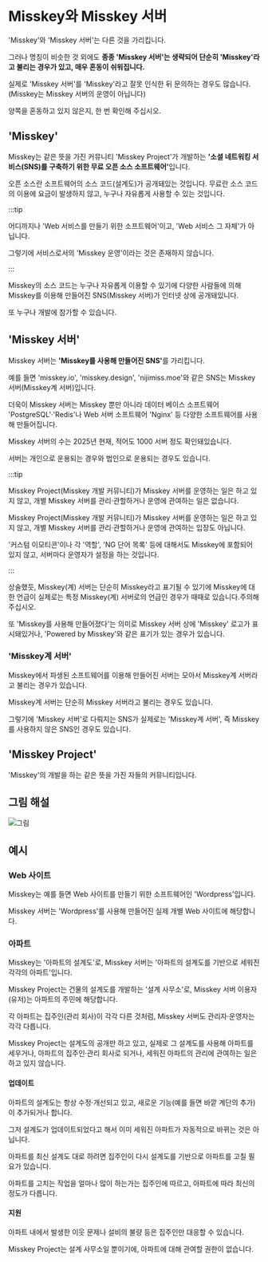 # Misskey와 Misskey 서버

'Misskey'와 'Misskey 서버'는 다른 것을 가리킵니다.

그러나 명칭이 비슷한 것 외에도 <b>종종 'Misskey 서버'는 생략되어 단순히 'Misskey'라고 불리는 경우가 있고, 매우 혼동이 쉬워집니다.</b>

실제로 'Misskey 서버'를 'Misskey'라고 잘못 인식한 뒤 문의하는 경우도 많습니다.
(Misskey는 Misskey 서버의 운영이 아닙니다)

양쪽을 혼동하고 있지 않은지, 한 번 확인해 주십시오.

## 'Misskey'

Misskey는 같은 뜻을 가진 커뮤니티 'Misskey Project'가 개발하는 <b>'소셜 네트워킹 서비스(SNS)를 구축하기 위한 무료 오픈 소스 소프트웨어'</b>입니다.

오픈 소스란 소프트웨어의 소스 코드(설계도)가 공개돼있는 것입니다.
무료란 소스 코드의 이용에 요금이 발생하지 않고, 누구나 자유롭게 사용할 수 있는 것입니다.

:::tip

어디까지나 'Web 서비스를 만들기 위한 소프트웨어'이고, 'Web 서비스 그 자체'가 아닙니다.

그렇기에 서비스로서의 'Misskey 운영'이라는 것은 존재하지 않습니다.

:::

Misskey의 소스 코드는 누구나 자유롭게 이용할 수 있기에 다양한 사람들에 의해 Misskey를 이용해 만들어진 SNS(Misskey 서버)가 인터넷 상에 공개돼있니다.

또 누구나 개발에 참가할 수 있습니다.

## 'Misskey 서버'

Misskey 서버는 <b>'Misskey를 사용해 만들어진 SNS'</b>를 가리킵니다.

예를 들면 'misskey.io', 'misskey.design', 'nijimiss.moe'와 같은 SNS는 Misskey 서버(Misskey계 서버)입니다.

더욱이 Misskey 서버는 Misskey 뿐만 아니라 데이터 베이스 소프트웨어 'PostgreSQL'·'Redis'나 Web 서버 소프트웨어 'Nginx' 등 다양한 소프트웨어를 사용해 만들어집니다.

Misskey 서버의 수는 2025년 현재, 적어도 1000 서버 정도 확인돼있습니다.

서버는 개인으로 운용되는 경우와 법인으로 운용되는 경우도 있습니다.

:::tip

Misskey Project(Misskey 개발 커뮤니티)가 Misskey 서버를 운영하는 일은 하고 있지 않고, 개별 Misskey 서버를 관리·관할하거나 운영에 관여하는 일은 없습니다.

Misskey Project(Misskey 개발 커뮤니티)가 Misskey 서버를 운영하는 일은 하고 있지 않고, 개별 Misskey 서버를 관리·관할하거나 운영에 관여하는 입장도 아닙니다.

'커스텀 이모티콘'이나 각 '역할', 'NG 단어 목록' 등에 대해서도 Misskey에 포함되어 있지 않고, 서버마다 운영자가 설정을 하는 것입니다.

:::

상술했듯, Misskey(계) 서버는 단순히 Misskey라고 표기될 수 있기에 Misskey에 대한 언급이 실제로는 특정 Misskey(계) 서버로의 언급인 경우가 때때로 있습니다.주의해 주십시오.

또 'Misskey를 사용해 만들어졌다'는 의미로 Misskey 서버 상에 'Misskey' 로고가 표시돼있거나, 'Powered by Misskey'와 같은 표기가 있는 경우가 있습니다.

### 'Misskey계 서버'

Misskey에서 파생된 소프트웨어를 이용해 만들어진 서버는 모아서 Misskey계 서버라고 불리는 경우가 있습니다.

Misskey계 서버는 단순히 Misskey 서버라고 불리는 경우도 있습니다.

그렇기에 'Misskey 서버'로 다뤄지는 SNS가 실제로는 'Misskey계 서버', 즉 Misskey를 사용하지 않은 SNS인 경우도 있습니다.

## 'Misskey Project'

'Misskey'의 개발을 하는 같은 뜻을 가진 자들의 커뮤니티입니다.

## 그림 해설

![그림](/img/docs/misskey-and-misskey-servers.ja-jp.png)

## 예시

### Web 사이트

Misskey는 예를 들면 Web 사이트를 만들기 위한 소프트웨어인 'Wordpress'입니다.

Misskey 서버는 'Wordpress'를 사용해 만들어진 실제 개별 Web 사이트에 해당합니다.

### 아파트

Misskey는 '아파트의 설계도'로, Misskey 서버는 '아파트의 설계도를 기반으로 세워진 각각의 아파트'입니다.

Misskey Project는 건물의 설계도를 개발하는 '설계 사무소'로, Misskey 서버 이용자(유저)는 아파트의 주민에 해당합니다.

각 아파트는 집주인(관리 회사)이 각각 다른 것처럼, Misskey 서버도 관리자·운영자는 각각 다릅니다.

Misskey Project는 설계도의 공개만 하고 있고, 실제로 그 설계도를 사용해 아파트를 세우거나, 아파트의 집주인·관리 회사로 되거나, 세워진 아파트의 관리에 관여하는 일은 하고 있지 않습니다.

#### 업데이트

아파트의 설계도는 항상 수정·개선되고 있고, 새로운 기능(예를 들면 바깥 계단의 추가)이 추가되거나 합니다.

그저 설계도가 업데이트되었다고 해서 이미 세워진 아파트가 자동적으로 바뀌는 것은 아닙니다.

아파트를 최신 설계도 대로 하려면 집주인이 다시 설계도를 기반으로 아파트를 고칠 필요가 있습니다.

아파트를 고치는 작업을 얼마나 많이 하는가는 집주인에 따르고, 아파트에 따라 최신의 정도가 다릅니다.

#### 지원

아파트 내에서 발생한 이웃 문제나 설비의 불량 등은 집주인만 대응할 수 있습니다.

Misskey Project는 설계 사무소일 뿐이기에, 아파트에 대해 관여할 권한이 없습니다.
